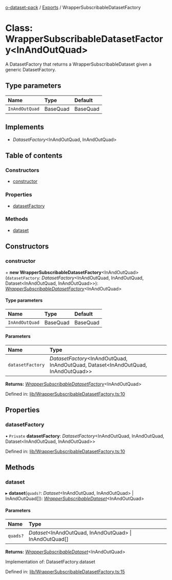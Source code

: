 [o-dataset-pack](../README.md) / [Exports](../modules.md) / WrapperSubscribableDatasetFactory

# Class: WrapperSubscribableDatasetFactory<InAndOutQuad\>

A DatasetFactory that returns a WrapperSubscribableDataset given a generic DatasetFactory.

## Type parameters

| Name | Type | Default |
| :------ | :------ | :------ |
| `InAndOutQuad` | BaseQuad | BaseQuad |

## Implements

- *DatasetFactory*<InAndOutQuad, InAndOutQuad\>

## Table of contents

### Constructors

- [constructor](wrappersubscribabledatasetfactory.md#constructor)

### Properties

- [datasetFactory](wrappersubscribabledatasetfactory.md#datasetfactory)

### Methods

- [dataset](wrappersubscribabledatasetfactory.md#dataset)

## Constructors

### constructor

\+ **new WrapperSubscribableDatasetFactory**<InAndOutQuad\>(`datasetFactory`: *DatasetFactory*<InAndOutQuad, InAndOutQuad, Dataset<InAndOutQuad, InAndOutQuad\>\>): [*WrapperSubscribableDatasetFactory*](wrappersubscribabledatasetfactory.md)<InAndOutQuad\>

#### Type parameters

| Name | Type | Default |
| :------ | :------ | :------ |
| `InAndOutQuad` | BaseQuad | BaseQuad |

#### Parameters

| Name | Type |
| :------ | :------ |
| `datasetFactory` | *DatasetFactory*<InAndOutQuad, InAndOutQuad, Dataset<InAndOutQuad, InAndOutQuad\>\> |

**Returns:** [*WrapperSubscribableDatasetFactory*](wrappersubscribabledatasetfactory.md)<InAndOutQuad\>

Defined in: [lib/WrapperSubscribableDatasetFactory.ts:10](https://github.com/o-development/o-dataset-pack/blob/631ca3e/lib/WrapperSubscribableDatasetFactory.ts#L10)

## Properties

### datasetFactory

• `Private` **datasetFactory**: *DatasetFactory*<InAndOutQuad, InAndOutQuad, Dataset<InAndOutQuad, InAndOutQuad\>\>

Defined in: [lib/WrapperSubscribableDatasetFactory.ts:10](https://github.com/o-development/o-dataset-pack/blob/631ca3e/lib/WrapperSubscribableDatasetFactory.ts#L10)

## Methods

### dataset

▸ **dataset**(`quads?`: *Dataset*<InAndOutQuad, InAndOutQuad\> \| InAndOutQuad[]): [*WrapperSubscribableDataset*](wrappersubscribabledataset.md)<InAndOutQuad\>

#### Parameters

| Name | Type |
| :------ | :------ |
| `quads?` | *Dataset*<InAndOutQuad, InAndOutQuad\> \| InAndOutQuad[] |

**Returns:** [*WrapperSubscribableDataset*](wrappersubscribabledataset.md)<InAndOutQuad\>

Implementation of: DatasetFactory.dataset

Defined in: [lib/WrapperSubscribableDatasetFactory.ts:15](https://github.com/o-development/o-dataset-pack/blob/631ca3e/lib/WrapperSubscribableDatasetFactory.ts#L15)
